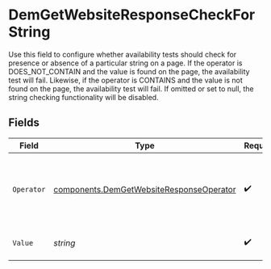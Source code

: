 # DemGetWebsiteResponseCheckForString

  Use this field to configure whether availability tests should check for presence or absence of a particular string on a page.
  If the operator is DOES_NOT_CONTAIN and the value is found on the page, the availability test will fail.
  Likewise, if the operator is CONTAINS and the value is not found on the page, the availability test will fail.
  If omitted or set to null, the string checking functionality will be disabled.


## Fields

| Field                                                                                                                                      | Type                                                                                                                                       | Required                                                                                                                                   | Description                                                                                                                                | Example                                                                                                                                    |
| ------------------------------------------------------------------------------------------------------------------------------------------ | ------------------------------------------------------------------------------------------------------------------------------------------ | ------------------------------------------------------------------------------------------------------------------------------------------ | ------------------------------------------------------------------------------------------------------------------------------------------ | ------------------------------------------------------------------------------------------------------------------------------------------ |
| `Operator`                                                                                                                                 | [components.DemGetWebsiteResponseOperator](../../models/components/demgetwebsiteresponseoperator.md)                                       | :heavy_check_mark:                                                                                                                         | Defines whether the check should pass only when the string is present on the page (CONTAINS) or only when it is absent (DOES_NOT_CONTAIN). | CONTAINS                                                                                                                                   |
| `Value`                                                                                                                                    | *string*                                                                                                                                   | :heavy_check_mark:                                                                                                                         | The string that which will be searched in the page source code.                                                                            | string                                                                                                                                     |